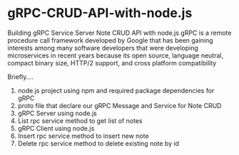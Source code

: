 # gRPC-CRUD-API-with-node.js
Building gRPC Service Server Note CRUD API with node.js
gRPC is a remote procedure call framework developed by Google that has been gaining interests among many software developers that were developing microservices in recent years because its open source, language neutral, compact binary size, HTTP/2 support, and cross platform compatibility

Briefly....
1) node.js project using npm and required package dependencies for gRPC
2) proto file that declare our gRPC Message and Service for Note CRUD
3) gRPC Server using node.js
4) List rpc service method to get list of notes
5) gRPC Client using node.js
6) Insert rpc service method to insert new note
7) Delete rpc service method to delete existing note by id



